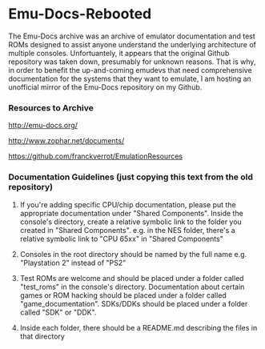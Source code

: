 # Emu-Docs-Rebooted

The Emu-Docs archive was an archive of emulator documentation and test ROMs designed to assist anyone understand the underlying architecture of multiple consoles. Unfortuantely, it appears that the original Github repository was taken down, presumably for unknown reasons. That is why, in order to benefit the up-and-coming emudevs that need comprehensive documentation for the systems that they want to emulate, I am hosting an unofficial mirror of the Emu-Docs repository on my Github.

### Resources to Archive

http://emu-docs.org/

http://www.zophar.net/documents/

https://github.com/franckverrot/EmulationResources

### Documentation Guidelines (just copying this text from the old repository)

1. If you're adding specific CPU/chip documentation, please put the appropriate documentation under "Shared Components". Inside the console's directory, create a relative symbolic link to the folder you created in "Shared Components". e.g. in the NES folder, there's a relative symbolic link to "CPU 65xx" in "Shared Components"

2. Consoles in the root directory should be named by the full name e.g. "Playstation 2" instead of "PS2"

3. Test ROMs are welcome and should be placed under a folder called "test_roms" in the console's directory. Documentation about certain games or ROM hacking should be placed under a folder called "game_documentation". SDKs/DDKs should be placed under a folder called "SDK" or "DDK".

4. Inside each folder, there should be a README.md describing the files in that directory

